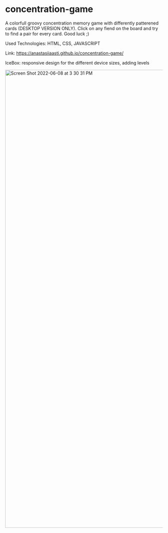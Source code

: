 # concentration-game
<Groovy Concentration Game>
  A colorfull groovy concentration memory game with differently 
  patterened cards (DESKTOP VERSION ONLY). Click on any fiend on the board and try to
  find a pair for every card. Good luck ;)
  
  Used Technologies: HTML, CSS, JAVASCRIPT
  
  Link: https://anastasiiaasti.github.io/concentration-game/
  
  IceBox: responsive design for the different device sizes, adding levels
  
<img width="1464" alt="Screen Shot 2022-06-08 at 3 30 31 PM" src="https://user-images.githubusercontent.com/97631462/172731581-aea131da-4890-49e4-9c06-71030b596793.png">
